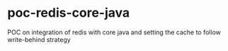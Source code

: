 # poc-redis-core-java
POC on integration of redis with core java and setting the cache to follow write-behind strategy
